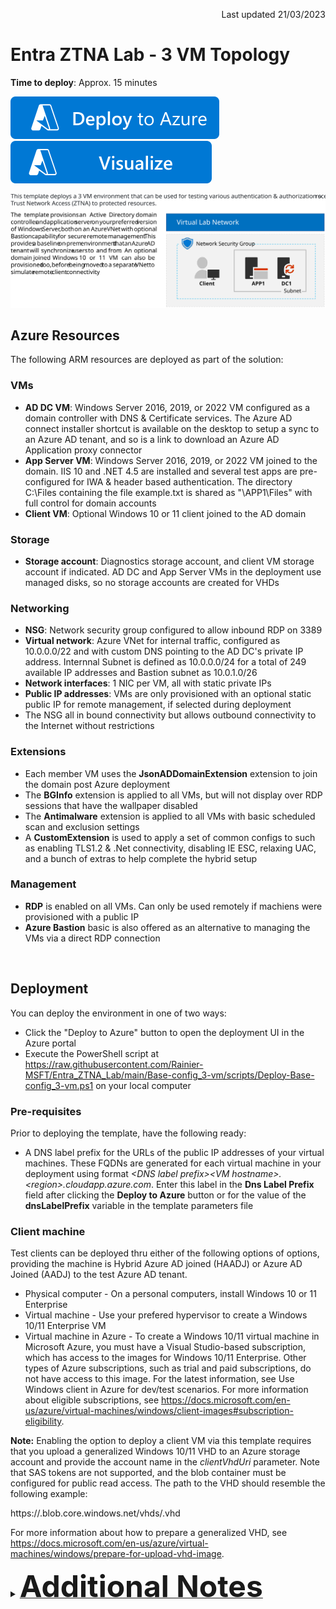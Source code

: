 <p dir='rtl' align='right'>Last updated 21/03/2023</p>

# Entra ZTNA Lab - 3 VM Topology                                                                                                       

**Time to deploy**: Approx. 15 minutes

<a href="https://portal.azure.com/#create/Microsoft.Template/uri/https%3A%2F%2Fraw.githubusercontent.com%2FRainier-MSFT%2FEntra_ZTNA_Lab%2Fmain%2FBase-config_3-vm%2Fazuredeploy.json" target="_blank">
<img src="images/deploytoazure.svg"/>
</a>
<a href="http://armviz.io/#/?load=https%3A%2F%2Fraw.githubusercontent.com%2FRainier-MSFT%2FEntra_ZTNA_Lab%2Fmain%2FBase-config_3-vm%2Fazuredeploy.json" target="_blank">
<img src="images/visualizebutton.svg"/>
</a><p>

<a><img src="images/ready3.svg"/></a>

## Azure Resources
The following ARM resources are deployed as part of the solution:

### VMs
+ **AD DC VM**: Windows Server 2016, 2019, or 2022 VM configured as a domain controller with DNS & Certificate services. The Azure AD connect installer shortcut is available on the desktop to setup a sync to an Azure AD tenant, and so is a link to download an Azure AD Application proxy connector
+ **App Server VM**: Windows Server 2016, 2019, or 2022 VM joined to the domain. IIS 10 and .NET 4.5 are installed and several test apps are pre-configured for IWA & header based authentication. The directory C:\Files containing the file example.txt is shared as "\\APP1\Files" with full control for domain accounts
+ **Client VM**: Optional Windows 10 or 11 client joined to the AD domain

### Storage
+ **Storage account**: Diagnostics storage account, and client VM storage account if indicated. AD DC and App Server VMs in the deployment use managed disks, so no storage accounts are created for VHDs

### Networking
+ **NSG**: Network security group configured to allow inbound RDP on 3389
+ **Virtual network**: Azure VNet for internal traffic, configured as 10.0.0.0/22 and with custom DNS pointing to the AD DC's private IP address. Internnal Subnet is defined as 10.0.0.0/24 for a total of 249 available IP addresses and Bastion subnet as 10.0.1.0/26
+ **Network interfaces**: 1 NIC per VM, all with static private IPs
+ **Public IP addresses**: VMs are only provisioned with an optional static public IP for remote management, if selected during deployment
+ The NSG all in bound connectivity but allows outbound connectivity to the Internet without restrictions

### Extensions
+ Each member VM uses the **JsonADDomainExtension** extension to join the domain post Azure deployment
+ The **BGInfo** extension is applied to all VMs, but will not display over RDP sessions that have the wallpaper disabled
+ The **Antimalware** extension is applied to all VMs with basic scheduled scan and exclusion settings
+ A **CustomExtension** is used to apply a set of common configs to such as enabling TLS1.2 & .Net connectivity, disabling IE ESC, relaxing UAC, and a bunch of extras to help complete the hybrid setup  

### Management
+ **RDP** is enabled on all VMs. Can only be used remotely if machiens were provisioned with a public IP 
+ **Azure Bastion** basic is also offered as an alternative to managing the VMs via a direct RDP connection 

<br>

## Deployment
You can deploy the environment in one of two ways:

+ Click the "Deploy to Azure" button to open the deployment UI in the Azure portal
+ Execute the PowerShell script at https://raw.githubusercontent.com/Rainier-MSFT/Entra_ZTNA_Lab/main/Base-config_3-vm/scripts/Deploy-Base-config_3-vm.ps1 on your local computer

### Pre-requisites
Prior to deploying the template, have the following ready:

+ A DNS label prefix for the URLs of the public IP addresses of your virtual machines. These FQDNs are generated for each virtual machine in your deployment using format _\<DNS label prefix\>\<VM hostname\>.\<region\>.cloudapp.azure.com_. Enter this label in the __Dns Label Prefix__ field after clicking the __Deploy to Azure__ button or for the value of the __dnsLabelPrefix__ variable in the template parameters file

### Client machine
Test clients can be deployed thru either of the following options of options, providing the machine is Hybrid Azure AD joined (HAADJ) or Azure AD Joined (AADJ) to the test Azure AD tenant.   
     
+ Physical computer - On a personal computers, install Windows 10 or 11 Enterprise
+ Virtual machine - Use your prefered hypervisor to create a Windows 10/11 Enterprise VM
+ Virtual machine in Azure - To create a Windows 10/11 virtual machine in Microsoft Azure, you must have a Visual Studio-based subscription, which has access to the images for Windows 10/11 Enterprise. Other types of Azure subscriptions, such as trial and paid subscriptions, do not have access to this image. For the latest information, see Use Windows client in Azure for dev/test scenarios. For more information about eligible subscriptions, see https://docs.microsoft.com/en-us/azure/virtual-machines/windows/client-images#subscription-eligibility.
     
**Note:** Enabling the option to deploy a client VM via this template requires that you upload a generalized Windows 10/11 VHD to an Azure storage account and provide the account name in the _clientVhdUri_ parameter. Note that SAS tokens are not supported, and the blob container must be configured for public read access. The path to the VHD should resemble the following example:

https://<storage account name>.blob.core.windows.net/vhds/<vhdName>.vhd

For more information about how to prepare a generalized VHD, see https://docs.microsoft.com/en-us/azure/virtual-machines/windows/prepare-for-upload-vhd-image.
<p><p>
     
<details>
<summary><b><u><font size="+4">Additional Notes</font></u></b></summary>

<p><p>
<li> All guest OS configuration is executed with DSC, using the resources CreateADPDC.ps1.zip and AppConfig.ps1.zip</li>
<li>The domain user *User1* is created in the domain and added to the Domain Admins group. User1's password is the one you provide in the *adminPassword* parameter
<li> The *App server* and *Client* VM resources depend on the **ADDC** resource deployment in order to ensure that the AD domain exists prior to execution of 
the JoinDomain extensions for the member VMs. This asymmetric VM deployment process adds several minutes to the overall deployment time
<li> The private IP address of the **ADDC** VM is always *10.0.0.10*. This IP is set as the DNS IP for the virtual network and all member NICs
<li> The default VM size for all VMs in the deployment is Standard_B2s
<li> Deployment outputs include public IP address and FQDN for each VM
<li> When the specified VM size is smaller than DS4_v2, the client VM deployment may take longer than expected, and then may appear to fail. The client VMs and extensions may or may not deploy successfully. This is due to an ongoing Azure client deployment bug, and only happens when the client VM size is smaller than DS4_v2.

</details>
